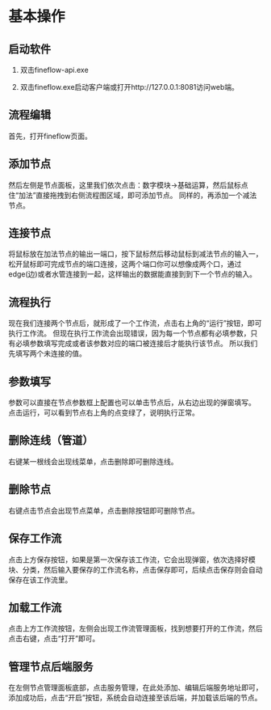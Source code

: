 # 基本操作
## 启动软件

1. 双击fineflow-api.exe

2. 双击fineflow.exe启动客户端或打开http://127.0.0.1:8081访问web端。

## 流程编辑

首先，打开fineflow页面。

## 添加节点

然后左侧是节点面板，这里我们依次点击：数字模块->基础运算，然后鼠标点住“加法”直接拖拽到右侧流程图区域，即可添加节点。
同样的，再添加一个减法节点。

## 连接节点

将鼠标放在加法节点的输出一端口，按下鼠标然后移动鼠标到减法节点的输入一，松开鼠标即可完成节点的端口连接，这两个端口你可以想像成两个口，通过edge(边)或者水管连接到一起，这样输出的数据能直接到到下一个节点的输入。

## 流程执行

现在我们连接两个节点后，就形成了一个工作流，点击右上角的“运行”按钮，即可执行工作流。
但现在执行工作流会出现错误，因为每一个节点都有必填参数，只有必填参数填写完成或者该参数对应的端口被连接后才能执行该节点。
所以我们先填写两个未连接的值。

## 参数填写

参数可以直接在节点参数框上配置也可以单击节点后，从右边出现的弹窗填写。
   点击运行，可以看到节点右上角的点变绿了，说明执行正常。

## 删除连线（管道）

右键某一根线会出现线菜单，点击删除即可删除连线。

## 删除节点

右键点击节点会出现节点菜单，点击删除按钮即可删除节点。

## 保存工作流

点击上方保存按钮，如果是第一次保存该工作流，它会出现弹窗，依次选择好模块、分类，然后输入要保存的工作流名称，点击保存即可，后续点击保存则会自动保存在该工作流里。

## 加载工作流

点击上方工作流按钮，左侧会出现工作流管理面板，找到想要打开的工作流，然后点击右键，点击“打开”即可。

## 管理节点后端服务

在左侧节点管理面板底部，点击服务管理，在此处添加、编辑后端服务地址即可，添加成功后，点击“开启”按钮，系统会自动连接至该后端，并加载该后端的节点。
